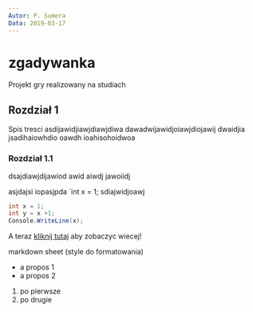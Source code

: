 ```yaml
---
Autor: P. Sumera
Data: 2019-03-17
---
```


# zgadywanka
Projekt gry realizowany na studiach

## Rozdział 1

Spis tresci asdijawidjiawjdiawjdiwa
dawadwijawidjoiawjdiojawij dwaidjia
jsadihaiowhdio oawdh ioahisohoidwoa

### Rozdział 1.1

dsajdiawjdijawiod awid aiwdj jawoiidj

asjdajsi iopasjpda `int x = 1; sdiajwidjoawj

```csharp
int x = 1;
int y = x +1;
Console.WriteLine(x);
```

A teraz [kliknij tutaj](http://facebook.com) aby zobaczyc wiecej!

markdown sheet (style do formatowania)

- a propos 1
- a propos 2

1. po pierwsze  
2. po drugie
